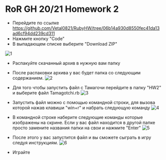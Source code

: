 # RoR GH 20/21 Homework 2
- Перейдите по ссылке https://github.com/Vetal0821/RubyHW/tree/06b14a930d8550fec41da13ad6cf94dd239cd311
- Нажмите кнопку "Code"
- В выпадающем списке выберите "Download ZIP"

![1](https://user-images.githubusercontent.com/23245855/98832236-40985300-2445-11eb-9164-621edba354ae.png)

- Распакуйте скачанный архив в нужную вам папку
- После распаковки архива у вас будет папка со следующим содержанием.
![2](https://user-images.githubusercontent.com/23245855/98832572-a684da80-2445-11eb-9d83-c96430499aa4.png)

- Для того чтобы запустить файл с Тамагочи перейдите в папку "HW2" и выберите файл Tamagotchi.rb
![3](https://user-images.githubusercontent.com/23245855/98833118-565a4800-2446-11eb-97dc-19dbc55a2825.png)

- Запустить файл можно с помощью командной строки, для вызова которой нажав клавиши "win+r" и набрать следующую команду
![4](https://user-images.githubusercontent.com/23245855/98834017-6161a800-2447-11eb-8c18-c001c4750425.png)

- В командной строке наберите следующие команды которые изображены на скрине. Если у вас файл находится в другой папке просто замените названия папки на свои и нажмите "Enter"
![5](https://user-images.githubusercontent.com/23245855/98835108-acc88600-2448-11eb-8ca1-ccaa68cf1500.png)
- После этого у вас запустится файл и вы сможете сыграть в игру следуя инструкциям.
![6](https://user-images.githubusercontent.com/23245855/98835534-38421700-2449-11eb-97e9-5b0488073055.png)
- Играйте
